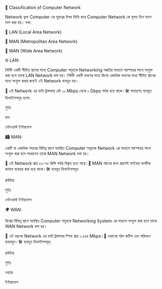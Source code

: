 📘 Classification of Computer Network

Network ভুক্ত Computer এর দূরত্বের উপর ভিত্তি করে Computer Network কে মূলত তিন ভাগে ভাগ করা হয়। যথা:

🔹 LAN (Local Area Network)

🔹 MAN (Metropolitan Area Network)

🔹 WAN (Wide Area Network)

🌐 LAN:

নির্দিষ্ট একটি সীমিত স্থানের মধ্যে Computer সমূহকে Networking পদ্ধতির মাধ্যমে পরস্পরের সাথে সংযুক্ত করা হলে তাকে LAN Network বলা হয়। নির্দিষ্ট একটি ভবনের মধ্যে কিংবা একাধিক ভবনের মধ্যে সীমিত স্থানের মধ্যে সংযুক্ত করার জন্যই এই Network ব্যবহৃত হয়।

📶 এই Network এর ডাটা ট্রান্সফার রেট ১০ Mbps থেকে ১ Gbps পর্যন্ত হয়ে থাকে।🛠️ সাধারণত ব্যবহৃত ডিভাইসসমূহ হলো:

সুইচ

হাব

নেটওয়ার্ক ইন্টারফেস

🏙️ MAN:

একটি বা একাধিক শহরের বিভিন্ন স্থানে অবস্থিত Computer সমূহকে Network এর মাধ্যমে পরস্পরের সাথে সংযুক্ত করা হলে সাধারণত তাকে MAN Network বলা হয়।

📏 এই Network প্রায় ৫০-৭৫ কিমি পর্যন্ত বিস্তৃত হতে পারে।🔌 MAN গঠনের জন্য প্রায়শই ফাইবার অপটিক ক্যাবল ব্যবহার করা হয়ে থাকে।🛠️ ব্যবহৃত ডিভাইসসমূহ:

রাউটার

সুইচ

নেটওয়ার্ক ইন্টারফেস

🌍 WAN:

বিশ্বের বিভিন্ন স্থানে অবস্থিত Computer সমূহকে Networking System এর মাধ্যমে সংযুক্ত করা হলে তাকে WAN Network বলা হয়।

🚀 এই ধরনের Network এর ডাটা ট্রান্সফার স্পিড প্রায় ১.৫৪৪ Mbps।💸 ওয়ানের গঠন জটিল এবং পরিবহন ব্যয়বহুল।🛠️ ব্যবহৃত ডিভাইসসমূহ:

রাউটার

সুইচ

ওয়্যার

ইন্টারফেস

